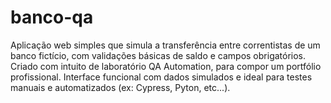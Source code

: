 # banco-qa
Aplicação web simples que simula a transferência entre correntistas de um banco fictício, com validações básicas de saldo e campos obrigatórios. Criado com intuito de laboratório QA Automation, para compor um portfólio profissional. Interface funcional com dados simulados e ideal para testes manuais e automatizados (ex: Cypress, Pyton, etc...).
